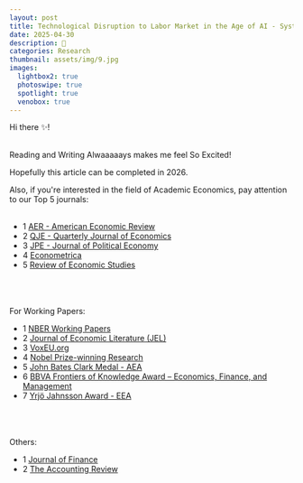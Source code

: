 ```yaml
---
layout: post
title: Technological Disruption to Labor Market in the Age of AI - Systemic Impacts and Adaptive Responses
date: 2025-04-30
description: 📍
categories: Research
thumbnail: assets/img/9.jpg
images:
  lightbox2: true
  photoswipe: true
  spotlight: true
  venobox: true
---
```


Hi there ✨!<br><br>

Reading and Writing Alwaaaaays makes me feel So Excited! 

Hopefully this article can be completed in 2026. 

Also, if you're interested in the field of Academic Economics, pay attention to our Top 5 journals:<br><br>

- 1 [AER - American Economic Review](https://www.aeaweb.org/journals/aer)
- 2 [QJE - Quarterly Journal of Economics](https://academic.oup.com/qje)
- 3 [JPE - Journal of Political Economy](https://www.journals.uchicago.edu/loi/jpe)
- 4 [Econometrica](https://www.econometricsociety.org/publications/econometrica)
- 5 [Review of Economic Studies](https://academic.oup.com/restud)<br><br><br><br>


For Working Papers:

- 1 [NBER Working Papers](https://www.nber.org/papers?page=1&perPage=50&sortBy=public_date)
- 2 [Journal of Economic Literature (JEL)](https://www.aeaweb.org/journals/jel)
- 3 [VoxEU.org](https://cepr.org/voxeu)
- 4 [Nobel Prize-winning Research](https://www.nobelprize.org/prizes/economic-sciences/)
- 5 [John Bates Clark Medal - AEA](https://www.aeaweb.org/about-aea/honors-awards/bates-clark)
- 6 [BBVA Frontiers of Knowledge Award – Economics, Finance, and Management](https://www.fbbva.es/en/)
- 7 [Yrjö Jahnsson Award - EEA](https://www.eeassoc.org/awards/yrjo-jahnsson-award)<br><br><br><br>


Others:

- 1 [Journal of Finance](https://afajof.org/)
- 2 [The Accounting Review](https://www.jstor.org/journal/accountingreview)


<br><br><br><br><br><br><br><br>

